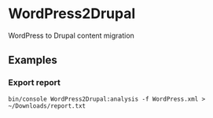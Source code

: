 # WordPress2Drupal
WordPress to Drupal content migration

## Examples

### Export report

```bin/console WordPress2Drupal:analysis -f WordPress.xml > ~/Downloads/report.txt```
